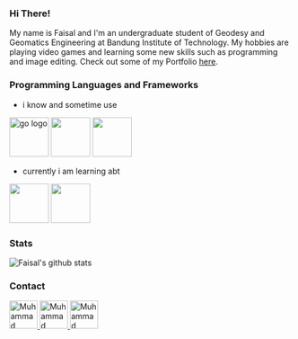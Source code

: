 ### Hi There!

My name is Faisal and I'm an undergraduate student of Geodesy and Geomatics Engineering at Bandung Institute of Technology. My hobbies are playing video games and learning some new skills such as programming and image editing. Check out some of my Portfolio <a href="isal.now.sh" target="_blank">here</a>.

### Programming Languages and Frameworks

- i know and sometime use

 [<img src="https://qph.fs.quoracdn.net/main-qimg-28cadbd02699c25a88e5c78d73c7babc" alt="go logo" width="70">](https://www.python.org/)   [<img src="https://pages.uncc.edu/techne/wp-content/uploads/sites/93/2013/12/matlab-logo.jpg" width="70">](https://www.mathworks.com/)   <img src="https://upload.wikimedia.org/wikipedia/commons/thumb/3/38/HTML5_Badge.svg/1024px-HTML5_Badge.svg.png" width="70">  

- currently i am learning abt

 [<img src="https://www.dimas-maryanto.com/assets/img/posts/install-postgresql-f23/postgresql.png" width="70">](https://www.postgresql.org/)   [<img src="https://upload.wikimedia.org/wikipedia/commons/thumb/6/6a/JavaScript-logo.png/480px-JavaScript-logo.png" width="70">](https://www.javascript.com/)  

### Stats

![Faisal's github stats](https://github-readme-stats.vercel.app/api?username=faisalanshory&show_icons=true&line_height=30)

### Contact

<a href="https://www.linkedin.com/in/faisalanshory/">
    <img alt="Muhammad Faisal Anshory | Linkedin" width="50px" src="https://pngimg.com/uploads/linkedIn/linkedIn_PNG38.png" />
</a>
<a href="https://www.instagram.com/faisalanshoryy/">
    <img alt="Muhammad Faisal Anshory | Instagram" width="50px" src="https://www.quicksocialmedia.co.uk/cms/instagram-master.png" />
</a>
<a href="faisalanshory.m@gmail.com">
    <img alt="Muhammad Faisal Anshory | Gmail" width="50px" src="https://uploads-ssl.webflow.com/5ad4c302a9ea3372eaea975f/5b995a276460dc98cf54bd11_Gmail.png" />
</a>

<br>
<br>
